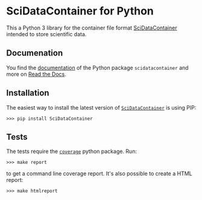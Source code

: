 # SciDataContainer for Python

This a Python 3 library for the container file format [SciDataContainer](https://github.com/reincas/scidatacontainer) intended to store scientific data.

## Documenation

You find the [documentation](https://scidatacontainer.readthedocs.io/en/latest/python_library) of the Python package `scidatacontainer` and more on [Read the Docs](https://readthedocs.org/).

## Installation

The easiest way to install the latest version of [`SciDataContainer`](https://pypi.org/project/scidatacontainer/) is using PIP:
```
>>> pip install SciDataContainer
```

## Tests

The tests require the [`coverage`](https://pypi.org/project/coverage/) python package. Run:
```
>>> make report
```
to get a command line coverage report. It's also possible to create a HTML report:
```
>>> make htmlreport
```


